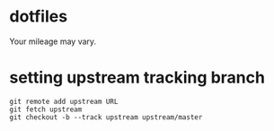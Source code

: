 # dotfiles

Your mileage may vary.

# setting upstream tracking branch

    git remote add upstream URL
    git fetch upstream
    git checkout -b --track upstream upstream/master

